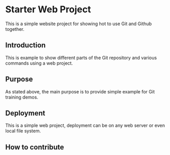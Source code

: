 # Starter Web Project 

This is a simple website project for
showing hot to use Git and Github together.

## Introduction 

This is example to show different parts 
of the Git repository and various commands 
using a web project.

## Purpose 

As stated above, the main purpose is to 
provide simple example for Git training 
demos.

## Deployment

This is a simple web project, deployment 
can be on any web server or even local 
file system. 

## How to contribute 
